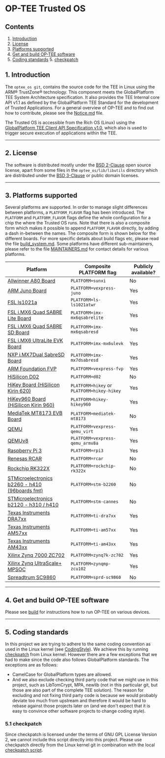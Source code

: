 # OP-TEE Trusted OS
## Contents
1. [Introduction](#1-introduction)
2. [License](#2-license)
3. [Platforms supported](#3-platforms-supported)
4. [Get and build OP-TEE software](#4-get-and-build-op-tee-software)
5. [Coding standards](#5-coding-standards)
    5. [checkpatch](#51-checkpatch)

## 1. Introduction
The `optee_os git`, contains the source code for the TEE in Linux using the
ARM&reg; TrustZone&reg; technology. This component meets the GlobalPlatform
TEE System Architecture specification. It also provides the TEE Internal core API
v1.1 as defined by the GlobalPlatform TEE Standard for the development of
Trusted Applications. For a general overview of OP-TEE and to find out how to
contribute, please see the [Notice.md](Notice.md) file.

The Trusted OS is accessible from the Rich OS (Linux) using the
[GlobalPlatform TEE Client API Specification v1.0](http://www.globalplatform.org/specificationsdevice.asp),
which also is used to trigger secure execution of applications within the TEE.

---
## 2. License
The software is distributed mostly under the
[BSD 2-Clause](http://opensource.org/licenses/BSD-2-Clause) open source
license, apart from some files in the `optee_os/lib/libutils` directory
which are distributed under the
[BSD 3-Clause](http://opensource.org/licenses/BSD-3-Clause) or public domain
licenses.

---
## 3. Platforms supported
Several platforms are supported. In order to manage slight differences
between platforms, a `PLATFORM_FLAVOR` flag has been introduced.
The `PLATFORM` and `PLATFORM_FLAVOR` flags define the whole configuration
for a chip the where the Trusted OS runs. Note that there is also a
composite form which makes it possible to append `PLATFORM_FLAVOR` directly,
by adding a dash in-between the names. The composite form is shown below
for the different boards. For more specific details about build flags etc,
please read the file [build_system.md](documentation/build_system.md). Some
platforms have different sub-maintainers, please refer to the file
[MAINTAINERS.md](MAINTAINERS.md) for contact details for various platforms.

<!-- Please keep this list sorted in alphabetic order -->
| Platform | Composite PLATFORM flag | Publicly available? |
|----------|-------------------------|---------------------|
| [Allwinner A80 Board](http://linux-sunxi.org/A80)|`PLATFORM=sunxi`| No |
| [ARM Juno Board](http://www.arm.com/products/tools/development-boards/versatile-express/juno-arm-development-platform.php) |`PLATFORM=vexpress-juno`| Yes |
| [FSL ls1021a](http://www.freescale.com/tools/embedded-software-and-tools/hardware-development-tools/tower-development-boards/mcu-and-processor-modules/powerquicc-and-qoriq-modules/qoriq-ls1021a-tower-system-module:TWR-LS1021A?lang_cd=en)|`PLATFORM=ls-ls1021atwr`| Yes |
| [FSL i.MX6 Quad SABRE Lite Board](https://boundarydevices.com/product/sabre-lite-imx6-sbc/) |`PLATFORM=imx-mx6qsabrelite`| Yes |
| [FSL i.MX6 Quad SABRE SD Board](http://www.nxp.com/products/software-and-tools/hardware-development-tools/sabre-development-system/sabre-board-for-smart-devices-based-on-the-i.mx-6quad-applications-processors:RD-IMX6Q-SABRE) |`PLATFORM=imx-mx6qsabresd`| Yes |
| [FSL i.MX6 UltraLite EVK Board](http://www.freescale.com/products/arm-processors/i.mx-applications-processors-based-on-arm-cores/i.mx-6-processors/i.mx6qp/i.mx6ultralite-evaluation-kit:MCIMX6UL-EVK) |`PLATFORM=imx-mx6ulevk`| Yes |
| [NXP i.MX7Dual SabreSD Board](http://www.nxp.com/products/software-and-tools/hardware-development-tools/sabre-development-system/sabre-board-for-smart-devices-based-on-the-i.mx-7dual-applications-processors:MCIMX7SABRE) |`PLATFORM=imx-mx7dsabresd`| Yes |
| [ARM Foundation FVP](https://developer.arm.com/products/system-design/fixed-virtual-platforms) |`PLATFORM=vexpress-fvp`| Yes |
| [HiSilicon D02](http://open-estuary.org/d02-2)|`PLATFORM=d02`| No |
| [HiKey Board (HiSilicon Kirin 620)](https://www.96boards.org/products/hikey)|`PLATFORM=hikey` or `PLATFORM=hikey-hikey`| Yes |
| [HiKey960 Board (HiSilicon Kirin 960)](https://www.96boards.org/products/hikey960)|`PLATFORM=hikey-hikey960`| Yes |
| [MediaTek MT8173 EVB Board](https://www.mediatek.com/products/tablets/mt8173)|`PLATFORM=mediatek-mt8173`| No |
| [QEMU](http://wiki.qemu.org/Main_Page) |`PLATFORM=vexpress-qemu_virt`| Yes |
| [QEMUv8](http://wiki.qemu.org/Main_Page) |`PLATFORM=vexpress-qemu_armv8a`| Yes |
| [Raspberry Pi 3](https://www.raspberrypi.org/products/raspberry-pi-3-model-b) |`PLATFORM=rpi3`| Yes |
| [Renesas RCAR](https://www.renesas.com/en-sg/solutions/automotive/products/rcar-h3.html)|`PLATFORM=rcar`| No |
| [Rockchip RK322X](http://www.rock-chips.com/a/en/products/RK32_Series/2016/1109/799.html) |`PLATFORM=rockchip-rk322x`| No |
| [STMicroelectronics b2260 - h410 (96boards fmt)](http://www.st.com/web/en/catalog/mmc/FM131/SC999/SS1628/PF258776) |`PLATFORM=stm-b2260`| No |
| [STMicroelectronics b2120 - h310 / h410](http://www.st.com/web/en/catalog/mmc/FM131/SC999/SS1628/PF258776) |`PLATFORM=stm-cannes`| No |
| [Texas Instruments DRA7xx](http://www.ti.com/product/DRA746)|`PLATFORM=ti-dra7xx`| Yes |
| [Texas Instruments AM57xx](http://www.ti.com/product/AM5728)|`PLATFORM=ti-am57xx`| Yes |
| [Texas Instruments AM43xx](http://www.ti.com/product/AM4379)|`PLATFORM=ti-am43xx`| Yes |
| [Xilinx Zynq 7000 ZC702](http://www.xilinx.com/products/boards-and-kits/ek-z7-zc702-g.html)|`PLATFORM=zynq7k-zc702`| Yes |
| [Xilinx Zynq UltraScale+ MPSOC](http://www.xilinx.com/products/silicon-devices/soc/zynq-ultrascale-mpsoc.html)|`PLATFORM=zynqmp-zcu102`| Yes |
| [Spreadtrum SC9860](http://www.spreadtrum.com/en/SC9860GV.html)|`PLATFORM=sprd-sc9860`| No |

---
## 4. Get and build OP-TEE software
Please see [build] for instructions how to run OP-TEE on various devices.

---
## 5. Coding standards
In this project we are trying to adhere to the same coding convention as used in
the Linux kernel (see
[CodingStyle](https://www.kernel.org/doc/Documentation/process/coding-style.rst)). We achieve this by running
[checkpatch](http://git.kernel.org/cgit/linux/kernel/git/torvalds/linux.git/tree/scripts/checkpatch.pl)
from Linux kernel. However there are a few exceptions that we had to make since
the code also follows GlobalPlatform standards. The exceptions are as follows:

- CamelCase for GlobalPlatform types are allowed.
- And we also exclude checking third party code that we might use in this
  project, such as LibTomCrypt, MPA, newlib (not in this particular git, but
  those are also part of the complete TEE solution). The reason for excluding
  and not fixing third party code is because we would probably deviate too much
  from upstream and therefore it would be hard to rebase against those projects
  later on (and we don't expect that it is easy to convince other software
  projects to change coding style).

### 5.1 checkpatch
Since checkpatch is licensed under the terms of GNU GPL License Version 2, we
cannot include this script directly into this project. Please use checkpatch
directly from the Linux kernel git in combination with the local [checkpatch
script].

[build]: https://github.com/OP-TEE/build
[checkpatch script]: scripts/checkpatch.sh
